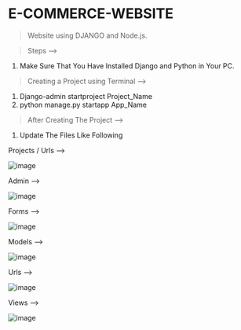 # E-COMMERCE-WEBSITE
> Website using DJANGO and Node.js. 

> Steps --> 

1. Make Sure That You Have Installed Django and Python in Your PC.

> Creating a Project using Terminal -->

1. Django-admin startproject Project_Name
2. python manage.py startapp App_Name

> After Creating The Project -->

1. Update The Files Like Following
 

Projects / Urls -->

![image](https://user-images.githubusercontent.com/104261974/177049410-711305ff-60ef-4791-9eff-4a20a1e4106a.png)

Admin -->

![image](https://user-images.githubusercontent.com/104261974/177049451-d5ab6512-31e1-4869-b321-710f981b6996.png)

Forms -->

![image](https://user-images.githubusercontent.com/104261974/177049498-484d18ac-c83f-4295-bae5-ac819b3fdb16.png)

Models -->

![image](https://user-images.githubusercontent.com/104261974/177049518-6c20adc6-5afb-4936-859c-f333b0856b39.png)


Urls -->

![image](https://user-images.githubusercontent.com/104261974/177049545-ecb68e38-b74d-40c7-a70b-e7db68ca734b.png)


Views -->

![image](https://user-images.githubusercontent.com/104261974/177049570-6c22582c-0e7d-4e86-a716-e80ade5bb291.png)

